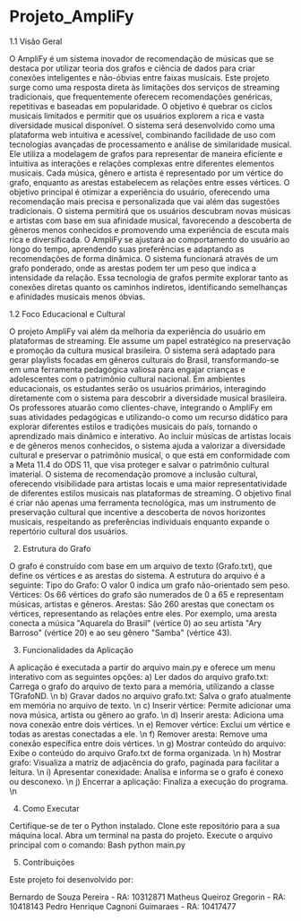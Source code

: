 # Projeto_AmpliFy
1.1  Visão Geral

O AmpliFy é um sistema inovador de recomendação de músicas que se destaca por utilizar teoria dos grafos e ciência de dados para criar conexões inteligentes e não-óbvias entre faixas musicais. Este projeto surge como uma resposta direta às limitações dos serviços de streaming tradicionais, que frequentemente oferecem recomendações genéricas, repetitivas e baseadas em popularidade. O objetivo é quebrar os ciclos musicais limitados e permitir que os usuários explorem a rica e vasta diversidade musical disponível.
O sistema será desenvolvido como uma plataforma web intuitiva e acessível, combinando facilidade de uso com tecnologias avançadas de processamento e análise de similaridade musical. Ele utiliza a modelagem de grafos para representar de maneira eficiente e intuitiva as interações e relações complexas entre diferentes elementos musicais. Cada música, gênero e artista é representado por um vértice do grafo, enquanto as arestas estabelecem as relações entre esses vértices. 
O objetivo principal é otimizar a experiência do usuário, oferecendo uma recomendação mais precisa e personalizada que vai além das sugestões tradicionais. O sistema permitirá que os usuários descubram novas músicas e artistas com base em sua afinidade musical, favorecendo a descoberta de gêneros menos conhecidos e promovendo uma experiência de escuta mais rica e diversificada. O AmpliFy se ajustará ao comportamento do usuário ao longo do tempo, aprendendo suas preferências e adaptando as recomendações de forma dinâmica.
O sistema funcionará através de um grafo ponderado, onde as arestas podem ter um peso que indica a intensidade da relação. Essa tecnologia de grafos permite explorar tanto as conexões diretas quanto os caminhos indiretos, identificando semelhanças e afinidades musicais menos óbvias.

1.2  Foco Educacional e Cultural

O projeto AmpliFy vai além da melhoria da experiência do usuário em plataformas de streaming. Ele assume um papel estratégico na preservação e promoção da cultura musical brasileira. O sistema será adaptado para gerar playlists focadas em gêneros culturais do Brasil, transformando-se em uma ferramenta pedagógica valiosa para engajar crianças e adolescentes com o patrimônio cultural nacional.
Em ambientes educacionais, os estudantes serão os usuários primários, interagindo diretamente com o sistema para descobrir a diversidade musical brasileira. Os professores atuarão como clientes-chave, integrando o AmpliFy em suas atividades pedagógicas e utilizando-o como um recurso didático para explorar diferentes estilos e tradições musicais do país, tornando o aprendizado mais dinâmico e interativo.
Ao incluir músicas de artistas locais e de gêneros menos conhecidos, o sistema ajuda a valorizar a diversidade cultural e preservar o patrimônio musical, o que está em conformidade com a Meta 11.4 do ODS 11, que visa proteger e salvar o patrimônio cultural imaterial. O sistema de recomendação promove a inclusão cultural, oferecendo visibilidade para artistas locais e uma maior representatividade de diferentes estilos musicais nas plataformas de streaming.
O objetivo final é criar não apenas uma ferramenta tecnológica, mas um instrumento de preservação cultural que incentive a descoberta de novos horizontes musicais, respeitando as preferências individuais enquanto expande o repertório cultural dos usuários.

2. Estrutura do Grafo

O grafo é construído com base em um arquivo de texto (Grafo.txt), que define os vértices e as arestas do sistema. A estrutura do arquivo é a seguinte:
Tipo do Grafo: O valor 0 indica um grafo não-orientado sem peso.
Vértices: Os 66 vértices do grafo são numerados de 0 a 65 e representam músicas, artistas e gêneros.
Arestas: São 260 arestas que conectam os vértices, representando as relações entre eles. Por exemplo, uma aresta conecta a música "Aquarela do Brasil" (vértice 0) ao seu artista "Ary Barroso" (vértice 20) e ao seu gênero "Samba" (vértice 43).

3. Funcionalidades da Aplicação

A aplicação é executada a partir do arquivo main.py e oferece um menu interativo com as seguintes opções:
a) Ler dados do arquivo grafo.txt: Carrega o grafo do arquivo de texto para a memória, utilizando a classe TGrafoND. \n
b) Gravar dados no arquivo grafo.txt: Salva o grafo atualmente em memória no arquivo de texto. \n
c) Inserir vértice: Permite adicionar uma nova música, artista ou gênero ao grafo. \n 
d) Inserir aresta: Adiciona uma nova conexão entre dois vértices. \n 
e) Remover vértice: Exclui um vértice e todas as arestas conectadas a ele. \n 
f) Remover aresta: Remove uma conexão específica entre dois vértices. \n
g) Mostrar conteúdo do arquivo: Exibe o conteúdo do arquivo Grafo.txt de forma organizada. \n
h) Mostrar grafo: Visualiza a matriz de adjacência do grafo, paginada para facilitar a leitura. \n
i) Apresentar conexidade: Analisa e informa se o grafo é conexo ou desconexo. \n
j) Encerrar a aplicação: Finaliza a execução do programa. \n 

4. Como Executar

Certifique-se de ter o Python instalado.
Clone este repositório para a sua máquina local.
Abra um terminal na pasta do projeto.
Execute o arquivo principal com o comando:
  Bash
    python main.py

5. Contribuições

Este projeto foi desenvolvido por:

Bernardo de Souza Pereira - RA: 10312871 
Matheus Queiroz Gregorin - RA: 10418143 
Pedro Henrique Cagnoni Guimaraes - RA: 10417477
